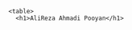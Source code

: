 <!DOCTYPE html>
<html>
  <head>
    
  </head>
  <body>

    <table> 
	  <h1>AliReza Ahmadi Pooyan</h1>

  </body>
</html>		
